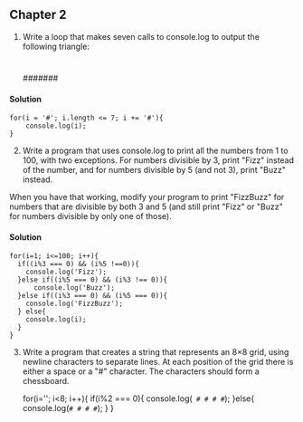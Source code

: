 ## Chapter 2

1) Write a loop that makes seven calls to console.log to output the following triangle:

    #
    ##
    ###
    ####
    #####
    ######
    #######
    
#### Solution

    for(i = '#'; i.length <= 7; i += '#'){
        console.log(i);
    }
    
2) Write a program that uses console.log to print all the numbers from 1 to 100, with two exceptions. For numbers divisible by 3, print "Fizz" instead of the number, and for numbers divisible by 5 (and not 3), print "Buzz" instead.

When you have that working, modify your program to print "FizzBuzz" for numbers that are divisible by both 3 and 5 (and still print "Fizz" or "Buzz" for numbers divisible by only one of those).

#### Solution

    for(i=1; i<=100; i++){
      if((i%3 === 0) && (i%5 !==0)){
        console.log('Fizz');
      }else if((i%5 === 0) && (i%3 !== 0)){
          console.log('Buzz');
      }else if((i%3 === 0) && (i%5 === 0)){
        console.log('FizzBuzz');
      } else{
        console.log(i);
      }
    }
    
3) Write a program that creates a string that represents an 8×8 grid, using newline characters to separate lines. At each position of the grid there is either a space or a "#" character. The characters should form a chessboard.

    for(i=''; i<8; i++){
      if(i%2 === 0){
        console.log(` # # # #`);
      }else{
        console.log(`# # # #`);
      }
    }

